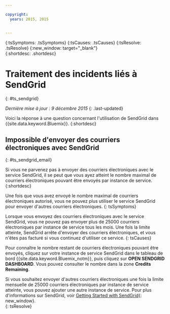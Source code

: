 ```yaml
---

copyright:
  years: 2015, 2015


---
```



{:tsSymptoms: .tsSymptoms}
{:tsCauses: .tsCauses}
{:tsResolve: .tsResolve}
{:new_window: target="_blank"}  
{:shortdesc: .shortdesc}

# Traitement des incidents liés à SendGrid
{: #ts_sendgrid}

*Dernière mise à jour : 9 décembre 2015*
{: .last-updated}

Voici la réponse à une question concernant l'utilisation de SendGrid dans {{site.data.keyword.Bluemix}}.
{:shortdesc}


## Impossible d'envoyer des courriers électroniques avec SendGrid
{: #ts_sendgrid_email}

Si vous ne parvenez pas à envoyer des courriers électroniques avec le service SendGrid, il se peut que vous ayez atteint le nombre maximal de
courriers
électroniques pouvant être envoyés par instance de service.
{:shortdesc}


Une fois que vous avez envoyé le nombre maximal de courriers électroniques autorisé, vous ne pouvez plus utiliser le service SendGrid pour envoyer
d'autres
courriers électroniques.
{: tsSymptoms}


Lorsque vous envoyez des courriers électroniques avec le service SendGrid, vous ne pouvez pas envoyer plus de 25000 courriers électroniques par
instance de
service tous les mois. Une fois la limite atteinte, SendGrid arrête d'envoyer des courriers électroniques, et vous n'êtes pas facturé si vous continuez
d'utiliser
ce service.
{: tsCauses}

Pour connaître le nombre restant de courriers électroniques pouvant être envoyés, cliquez sur votre instance de service SendGrid dans le tableau de
bord {{site.data.keyword.Bluemix_notm}}, puis cliquez sur **OPEN SENDGRID DASHBOARD**. Vous
pouvez consulter le nombre dans la zone **Credits Remaining**.


Si vous souhaitez envoyer d'autres courriers électroniques une fois la limite mensuelle de
25000 courriers électroniques par instance de service atteinte, vous pouvez ajouter une autre instance de service. Pour plus d'informations sur SendGrid,
voir [Getting Started with SendGrid](https://sendgrid.com/docs/index.html){: new_window}.    
{: tsResolve}
